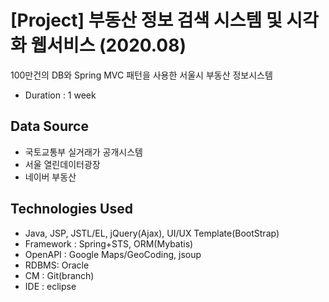 # [Project] 부동산 정보 검색 시스템 및 시각화 웹서비스 (2020.08)   
100만건의 DB와 Spring MVC 패턴을 사용한 서울시 부동산 정보시스템   
- Duration : 1 week   
   
## Data Source   
- 국토교통부 실거래가 공개시스템   
- 서울 열린데이터광장   
- 네이버 부동산   
   
## Technologies Used   
- Java, JSP, JSTL/EL, jQuery(Ajax), UI/UX Template(BootStrap)   
- Framework : Spring+STS, ORM(Mybatis)   
- OpenAPI : Google Maps/GeoCoding, jsoup   
- RDBMS: Oracle   
- CM : Git(branch)   
- IDE : eclipse   
